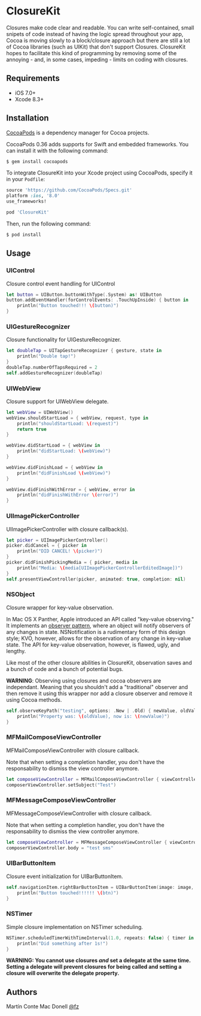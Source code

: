 # ClosureKit

Closures make code clear and readable. You can write self-contained, small snipets of code instead of having the logic spread throughout your app,  Cocoa is moving slowly to a block/closure approach but there are still a lot of Cocoa libraries (such as UIKit) that don't support Closures. ClosureKit hopes to facilitate this kind of programming by removing some of the annoying - and, in some cases, impeding - limits on coding with closures.

## Requirements

 * iOS 7.0+
 * Xcode 8.3+

## Installation

[CocoaPods](http://cocoapods.org) is a dependency manager for Cocoa projects.

CocoaPods 0.36 adds supports for Swift and embedded frameworks. You can install it with the following command:

```bash
$ gem install cocoapods
```

To integrate ClosureKit into your Xcode project using CocoaPods, specify it in your `Podfile`:

```ruby
source 'https://github.com/CocoaPods/Specs.git'
platform :ios, '8.0'
use_frameworks!

pod 'ClosureKit'
```

Then, run the following command:

```bash
$ pod install
```

## Usage

### UIControl

Closure control event handling for UIControl

```swift
let button = UIButton.buttonWithType(.System) as! UIButton
button.addEventHandler(forControlEvents: .TouchUpInside) { button in
    println("Button touched!!! \(button)")
}
```

### UIGestureRecognizer

Closure functionality for UIGestureRecognizer.

```swift
let doubleTap = UITapGestureRecognizer { gesture, state in
    println("Double tap!")
}
doubleTap.numberOfTapsRequired = 2
self.addGestureRecognizer(doubleTap)
```

### UIWebView

Closure support for UIWebView delegate.

```swift
let webView = UIWebView()
webView.shouldStartLoad = { webView, request, type in
    println("shouldStartLoad: \(request)")
    return true
}

webView.didStartLoad = { webView in
    println("didStartLoad: \(webView)")
}

webView.didFinishLoad = { webView in
    println("didFinishLoad \(webView)")
}

webView.didFinishWithError = { webView, error in
    println("didFinishWithError \(error)")
}
```

### UIImagePickerController

UIImagePickerController with closure callback(s).

```swift
let picker = UIImagePickerController()
picker.didCancel = { picker in
    println("DID CANCEL! \(picker)")
}
picker.didFinishPickingMedia = { picker, media in 
    println("Media: \(media[UIImagePickerControllerEditedImage])")
}
self.presentViewController(picker, animated: true, completion: nil)
```

### NSObject

Closure wrapper for key-value observation.

In Mac OS X Panther, Apple introduced an API called "key-value observing."  It implements an 
[observer pattern](http://en.wikipedia.org/wiki/Observer_pattern), where an object will notify observers of
any changes in state. NSNotification is a rudimentary form of this design style; KVO, however, allows for the
observation of any change in key-value state. The API for key-value observation, however, is flawed, ugly, 
and lengthy.

Like most of the other closure abilities in ClosureKit, observation saves and a bunch of code and a bunch
of potential bugs.

**WARNING**: Observing using closures and cocoa observers are independant. Meaning that you shouldn't
add a "traditional" observer and then remove it using this wrapper nor add a closure observer and remove it
using Cocoa methods.

```swift
self.observeKeyPath("testing", options: .New | .Old) { newValue, oldValue in
    println("Property was: \(oldValue), now is: \(newValue)")
}
```

### MFMailComposeViewController

MFMailComposeViewController with closure callback.

Note that when setting a completion handler, you don't have the responsability to dismiss the view controller
anymore.

```swift
let composeViewController = MFMailComposeViewController { viewController, result, type in println("Done") }
composerViewController.setSubject("Test")
```

### MFMessageComposeViewController

MFMessageComposeViewController with closure callback.

Note that when setting a completion handler, you don't have the responsability to dismiss the view controller
anymore.

```swift
let composeViewController = MFMessageComposeViewController { viewController, result in println("Done") }
composerViewController.body = "test sms"
```

### UIBarButtonItem

Closure event initialization for UIBarButtonItem.

```swift
self.navigationItem.rightBarButtonItem = UIBarButtonItem(image: image, style: .Bordered) { btn in
    println("Button touched!!!!!! \(btn)")
}
```

### NSTimer

Simple closure implementation on NSTimer scheduling.

```swift
NSTimer.scheduledTimerWithTimeInterval(1.0, repeats: false) { timer in
    println("Did something after 1s!")
}
```

**WARNING: You cannot use closures *and* set a delegate at the same time. Setting a delegate will prevent
closures for being called and setting a closure will overwrite the delegate property.**

## Authors

Martín Conte Mac Donell [@fz](http://twitter.com/fz)
